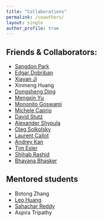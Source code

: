 ```yaml
---
title: "Collaborations"
permalink: /coauthors/
layout: single
author_profile: true
---
```


## Friends & Collaborators:
- [Sangdon Park](https://sangdon.github.io/)
- [Edgar Dobriban](https://statistics.wharton.upenn.edu/profile/dobriban/)
- [Xiayan Ji](https://xjiae.github.io/)
- Xinmeng Huang
- [Dongsheng Ding](https://dongshed.github.io/)
- [Mengxin Yu](https://maxineyu.github.io/personal_web/)
- [Mononito Goswami](https://mononito.com/)
- [Michele Caprio](https://michelecaprio.wixsite.com/caprio)
- [David Stutz](https://davidstutz.de/)
- [Alexander Shypula](https://alexshypula.github.io/)
- [Oleg Solkolsky](https://directory.seas.upenn.edu/oleg-sokolsky/)
- [Laurent Callot](https://lcallot.github.io/)
- [Andrey Kan](https://github.com/malysch)
- [Tim Esler](https://github.com/timesler)
- [Shihab Rashid](https://www.cs.ucr.edu/~mrash013/)
- [Bhavana Bhasker](https://bhavanabhasker.com/)


## Mentored students
- Botong Zhang
- [Leo Huang](https://live-sas-physics.pantheon.sas.upenn.edu/people/leo-huang) 
- [Sahachar Reddy](https://www.grasp.upenn.edu/people/sahachar-reddy-tippana/)
- Aspira Tripathy

